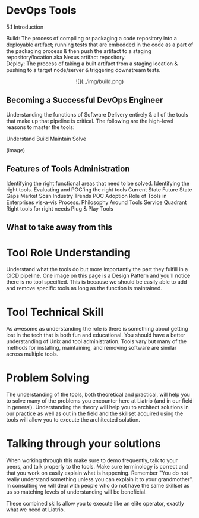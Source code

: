 # DevOps Tools
5.1 Introduction

Build: The process of compiling or packaging a code repository into a deployable artifact; running tests that are embedded in the code as a part of the packaging process & then push the artifact to a staging repository/location aka Nexus artifact repository.	 
Deploy: The process of taking a built artifact from a staging location & pushing to a target node/server & triggering downstream tests.


<center>
  ![](../img/build.png)  
</center>

## Becoming a Successful DevOps Engineer

Understanding the functions of Software Delivery entirely & all of the tools that make up that pipeline is critical. The following are the high-level reasons to master the tools:

Understand 
Build
Maintain
Solve

 (image)

## Features of Tools Administration

Identifying the right functional areas that need to be solved. 
Identifying the right tools.
Evaluating and POC'ing the right tools
Current State
Future State
Gaps
Market Scan
Industry Trends
POC
Adoption
Role of Tools in Enterprises vis-a-vis Process. 
Philosophy Around Tools
Service Quadrant 
Right tools for right needs
Plug & Play Tools

## What to take away from this


# Tool Role Understanding
Understand what the tools do but more importantly the part they fulfill in a CICD pipeline. One image on this page is a Design Pattern and you'll notice there is no tool specified. This is because we should be easily able to add and remove specific tools as long as the function is maintained. 

# Tool Technical Skill
As awesome as understanding the role is there is something about getting lost in the tech that is both fun and educational. You should have a better understanding of Unix and tool administration. Tools vary but many of the methods for installing, maintaining, and removing software are similar across multiple tools. 

# Problem Solving
The understanding of the tools, both theoretical and practical, will help you to solve many of the problems you encounter here at Liatrio (and in our field in general). Understanding the theory will help you to architect solutions in our practice as well as out in the field and the skillset acquired using the tools will allow you to execute the architected solution. 

# Talking through your solutions 
When working through this make sure to demo frequently, talk to your peers, and talk properly to the tools. Make sure terminology is correct and that you work on easily explain what is happening. Remember "You do not really understand something unless you can explain it to your grandmother". In consulting we will deal with people who do not have the same skillset as us so matching levels of understanding will be beneficial. 



These combined skills allow you to execute like an elite operator, exactly what we need at Liatrio.
